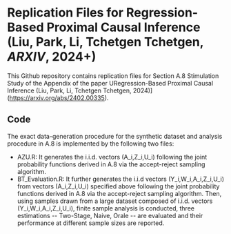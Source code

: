 # Replication Files for Regression-Based Proximal Causal Inference (Liu, Park, Li, Tchetgen Tchetgen, _ARXIV_, 2024+) 

This Github repository contains replication files for Section A.8 Stimulation Study of the Appendix of the paper URegression-Based Proximal Causal Inference (Liu, Park, Li, Tchetgen Tchetgen, 2024)](https://arxiv.org/abs/2402.00335).

## Code

The exact data-generation procedure for the synthetic dataset and analysis procedure in A.8 is implemented by the following two files:

* AZU.R: It generates the i.i.d. vectors (A_i,Z_i,U_i) following the joint probability functions derived in A.8 via the accept-reject sampling algorithm.
* BT_Evaluation.R: It further generates the i.i.d vectors (Y_i,W_i,A_i,Z_i,U_i) from vectors (A_i,Z_i,U_i) specified above following the joint probability functions derived in A.8 via the accept-reject sampling algorithm. Then, using samples drawn from a large dataset composed of i.i.d. vectors (Y_i,W_i,A_i,Z_i,U_i), finite sample analysis is conducted, three estimations -- Two-Stage, Naive, Orale -- are evaluated and their performance at different sample sizes are reported.
